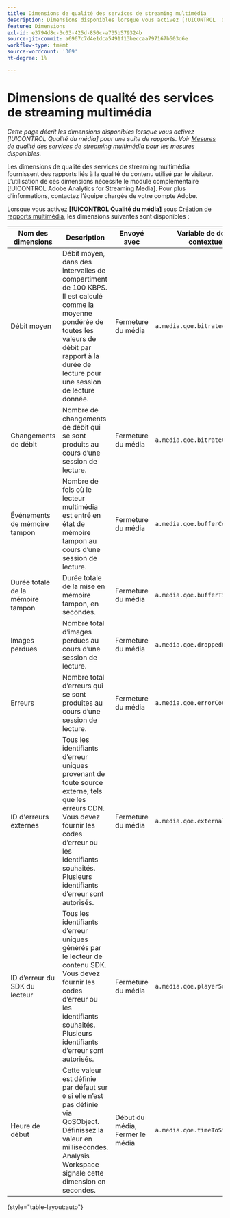 ```yaml
---
title: Dimensions de qualité des services de streaming multimédia
description: Dimensions disponibles lorsque vous activez [!UICONTROL  Qualité du média ] pour une suite de rapports.
feature: Dimensions
exl-id: e3794d8c-3c03-425d-850c-a735b579324b
source-git-commit: a6967c7d4e1dca5491f13beccaa797167b503d6e
workflow-type: tm+mt
source-wordcount: '309'
ht-degree: 1%

---
```


# Dimensions de qualité des services de streaming multimédia

*Cette page décrit les dimensions disponibles lorsque vous activez [!UICONTROL Qualité du média] pour une suite de rapports. Voir [Mesures de qualité des services de streaming multimédia](../metrics/sm-quality.md) pour les mesures disponibles.*

Les dimensions de qualité des services de streaming multimédia fournissent des rapports liés à la qualité du contenu utilisé par le visiteur. L’utilisation de ces dimensions nécessite le module complémentaire [!UICONTROL Adobe Analytics for Streaming Media]. Pour plus d’informations, contactez l’équipe chargée de votre compte Adobe.

Lorsque vous activez **[!UICONTROL Qualité du média]** sous [Création de rapports multimédia](/help/admin/tools/manage-rs/edit-settings/media-management.md), les dimensions suivantes sont disponibles :

| Nom des dimensions | Description | Envoyé avec | Variable de données contextuelles |
| --- | --- | --- | --- |
| Débit moyen | Débit moyen, dans des intervalles de compartiment de 100 KBPS. Il est calculé comme la moyenne pondérée de toutes les valeurs de débit par rapport à la durée de lecture pour une session de lecture donnée. | Fermeture du média | `a.media.qoe.bitrateAverageBucket` |
| Changements de débit | Nombre de changements de débit qui se sont produits au cours d’une session de lecture. | Fermeture du média | `a.media.qoe.bitrateChangeCount` |
| Événements de mémoire tampon | Nombre de fois où le lecteur multimédia est entré en état de mémoire tampon au cours d’une session de lecture. | Fermeture du média | `a.media.qoe.bufferCount` |
| Durée totale de la mémoire tampon | Durée totale de la mise en mémoire tampon, en secondes. | Fermeture du média | `a.media.qoe.bufferTime` |
| Images perdues | Nombre total d’images perdues au cours d’une session de lecture. | Fermeture du média | `a.media.qoe.droppedFrameCount` |
| Erreurs | Nombre total d’erreurs qui se sont produites au cours d’une session de lecture. | Fermeture du média | `a.media.qoe.errorCount` |
| ID d&#39;erreurs externes | Tous les identifiants d’erreur uniques provenant de toute source externe, tels que les erreurs CDN. Vous devez fournir les codes d’erreur ou les identifiants souhaités. Plusieurs identifiants d’erreur sont autorisés. | Fermeture du média | `a.media.qoe.externalErrors` |
| ID d’erreur du SDK du lecteur | Tous les identifiants d’erreur uniques générés par le lecteur de contenu SDK. Vous devez fournir les codes d’erreur ou les identifiants souhaités. Plusieurs identifiants d’erreur sont autorisés. | Fermeture du média | `a.media.qoe.playerSdkErrors` |
| Heure de début | Cette valeur est définie par défaut sur `0` si elle n’est pas définie via QoSObject. Définissez la valeur en millisecondes. Analysis Workspace signale cette dimension en secondes. | Début du média, Fermer le média | `a.media.qoe.timeToStart` |

{style="table-layout:auto"}
